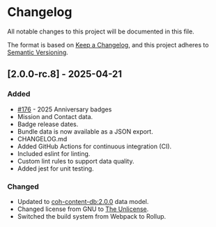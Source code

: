 # Changelog

All notable changes to this project will be documented in this file.

The format is based on [Keep a Changelog](https://keepachangelog.com/en/1.1.0/),
and this project adheres to [Semantic Versioning](https://semver.org/spec/v2.0.0.html).

## [2.0.0-rc.8] - 2025-04-21

### Added

- [#176](https://github.com/n15g/coh-content-db-homecoming/pull/176) - 2025 Anniversary badges 
- Mission and Contact data.
- Badge release dates.
- Bundle data is now available as a JSON export.
- CHANGELOG.md
- Added GitHub Actions for continuous integration (CI).
- Included eslint for linting.
- Custom lint rules to support data quality.
- Added jest for unit testing.

### Changed

- Updated to [coh-content-db:2.0.0](https://github.com/n15g/coh-content-db) data model.
- Changed license from GNU to [The Unlicense](https://unlicense.org/).
- Switched the build system from Webpack to Rollup.
